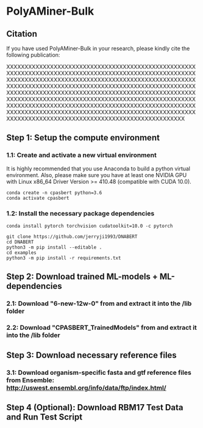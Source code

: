 # PolyAMiner-Bulk

## Citation

If you have used PolyAMiner-Bulk in your research, please kindly cite the following publication:

XXXXXXXXXXXXXXXXXXXXXXXXXXXXXXXXXXXXXXXXXXXXXXXXXXXXXXXXXXXXXXXXXXXXXXXXXXXXXXXXXXXXXXXXXXXXXXXXXXXXXXXXXXXXXXXXXXXXXXXXXXXXXXXXXXXXXXXXXXXXXXXXXXXXXXXXXXXXXXXXXXXXXXXXXXXXXXXXXXXXXXXXXXXXXXXXXXXXXXXXXXXXXXXXXXXXXXXXXXXXXXXXXXXXXXXXXXXXXXXXXXXXXXXXXXXXXXXXXXXXXXXXXXXXXXXXXXXXXXXXXXXXXXXXXXXXXXXXXXXXXXXXXXXXXXXXXXXXXXXXXXXXXXXXXXXXXXXXXXXXXXXXXXXXXXXXXXXXXXXXXXXXXXXXXXXXXXXXXXXXXXXXXXXXXXXXXXXXXXXXXXXXXXXXXXXXXXXXXXXXXXXXXXXXXXXXXXXXXXXXXXXXXXXXXXXXXXXXXXXXXXXXX


## Step 1: Setup the compute environment

### 1.1: Create and activate a new virtual environment
It is highly recommended that you use Anaconda to build a python virtual environment. Also, please make sure you have at least one NVIDIA GPU with Linux x86_64 Driver Version >= 410.48 (compatible with CUDA 10.0).

```
conda create -n cpasbert python=3.6
conda activate cpasbert
```

### 1.2: Install the necessary package dependencies

```
conda install pytorch torchvision cudatoolkit=10.0 -c pytorch

git clone https://github.com/jerryji1993/DNABERT
cd DNABERT
python3 -m pip install --editable .
cd examples
python3 -m pip install -r requirements.txt
```

## Step 2: Download trained ML-models + ML-dependencies 

### 2.1: Download "6-new-12w-0" from and extract it into the /lib folder

### 2.2: Download "CPASBERT_TrainedModels" from and extract it into the /lib folder

## Step 3: Download necessary reference files

### 3.1: Download organism-specific fasta and gtf reference files from Ensemble: http://uswest.ensembl.org/info/data/ftp/index.html/

## Step 4 (Optional): Download RBM17 Test Data and Run Test Script
